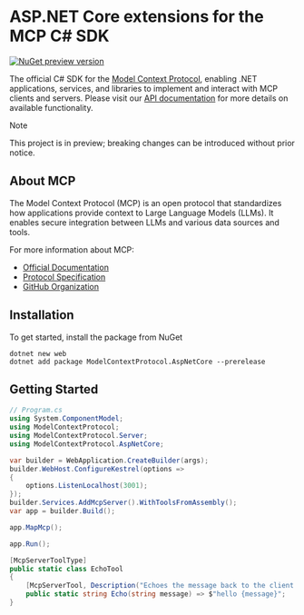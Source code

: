 # ASP.NET Core extensions for the MCP C# SDK

[![NuGet preview version](https://img.shields.io/nuget/vpre/ModelContextProtocol.svg)](https://www.nuget.org/packages/ModelContextProtocol/absoluteLatest)

The official C# SDK for the [Model Context Protocol](https://modelcontextprotocol.io/), enabling .NET applications, services, and libraries to implement and interact with MCP clients and servers. Please visit our [API documentation](https://modelcontextprotocol.github.io/csharp-sdk/api/ModelContextProtocol.html) for more details on available functionality.

> [!NOTE]
> This project is in preview; breaking changes can be introduced without prior notice.

## About MCP

The Model Context Protocol (MCP) is an open protocol that standardizes how applications provide context to Large Language Models (LLMs). It enables secure integration between LLMs and various data sources and tools.

For more information about MCP:

- [Official Documentation](https://modelcontextprotocol.io/)
- [Protocol Specification](https://spec.modelcontextprotocol.io/)
- [GitHub Organization](https://github.com/modelcontextprotocol)

## Installation

To get started, install the package from NuGet

```
dotnet new web
dotnet add package ModelContextProtocol.AspNetCore --prerelease
```

## Getting Started

```csharp
// Program.cs
using System.ComponentModel;
using ModelContextProtocol;
using ModelContextProtocol.Server;
using ModelContextProtocol.AspNetCore;

var builder = WebApplication.CreateBuilder(args);
builder.WebHost.ConfigureKestrel(options =>
{
    options.ListenLocalhost(3001);
});
builder.Services.AddMcpServer().WithToolsFromAssembly();
var app = builder.Build();

app.MapMcp();

app.Run();

[McpServerToolType]
public static class EchoTool
{
    [McpServerTool, Description("Echoes the message back to the client.")]
    public static string Echo(string message) => $"hello {message}";
}
```

